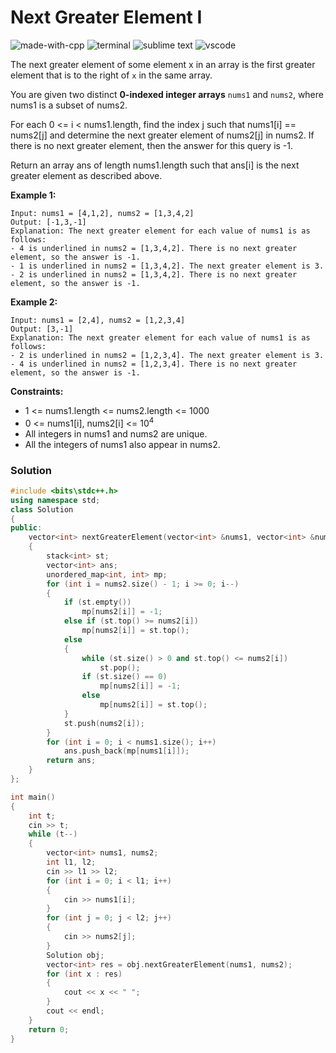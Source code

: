 # Next Greater Element I
![made-with-cpp](https://img.shields.io/badge/Made%20with-C++-007396.svg)
![terminal](https://img.shields.io/badge/Windows%20Terminal-4D4D4D?logo=windows%20terminal&logoColor=white)
![sublime text](https://img.shields.io/badge/sublime_text-%23575757.svg?logo=sublime-text&logoColor=important)
![vscode](https://img.shields.io/badge/Visual_Studio_Code-0078D4?logo=visual%20studio%20code&logoColor=white)

The next greater element of some element x in an array is the first greater element that is to the right of `x` in the same array.

You are given two distinct **0-indexed integer arrays** `nums1` and `nums2`, where nums1 is a subset of nums2.

For each 0 <= i < nums1.length, find the index j such that nums1[i] == nums2[j] and determine the next greater element of nums2[j] in nums2. If there is no next greater element, then the answer for this query is -1.

Return an array ans of length nums1.length such that ans[i] is the next greater element as described above.

__Example 1:__
```
Input: nums1 = [4,1,2], nums2 = [1,3,4,2]
Output: [-1,3,-1]
Explanation: The next greater element for each value of nums1 is as follows:
- 4 is underlined in nums2 = [1,3,4,2]. There is no next greater element, so the answer is -1.
- 1 is underlined in nums2 = [1,3,4,2]. The next greater element is 3.
- 2 is underlined in nums2 = [1,3,4,2]. There is no next greater element, so the answer is -1.
```

__Example 2:__
```
Input: nums1 = [2,4], nums2 = [1,2,3,4]
Output: [3,-1]
Explanation: The next greater element for each value of nums1 is as follows:
- 2 is underlined in nums2 = [1,2,3,4]. The next greater element is 3.
- 4 is underlined in nums2 = [1,2,3,4]. There is no next greater element, so the answer is -1.
```

__Constraints:__
- 1 <= nums1.length <= nums2.length <= 1000
- 0 <= nums1[i], nums2[i] <= 10<sup>4</sup>
- All integers in nums1 and nums2 are unique.
- All the integers of nums1 also appear in nums2.


### Solution
```cpp
#include <bits\stdc++.h>
using namespace std;
class Solution
{
public:
    vector<int> nextGreaterElement(vector<int> &nums1, vector<int> &nums2)
    {
        stack<int> st;
        vector<int> ans;
        unordered_map<int, int> mp;
        for (int i = nums2.size() - 1; i >= 0; i--)
        {
            if (st.empty())
                mp[nums2[i]] = -1;
            else if (st.top() >= nums2[i])
                mp[nums2[i]] = st.top();
            else
            {
                while (st.size() > 0 and st.top() <= nums2[i])
                    st.pop();
                if (st.size() == 0)
                    mp[nums2[i]] = -1;
                else
                    mp[nums2[i]] = st.top();
            }
            st.push(nums2[i]);
        }
        for (int i = 0; i < nums1.size(); i++)
            ans.push_back(mp[nums1[i]]);
        return ans;
    }
};

int main()
{
    int t;
    cin >> t;
    while (t--)
    {
        vector<int> nums1, nums2;
        int l1, l2;
        cin >> l1 >> l2;
        for (int i = 0; i < l1; i++)
        {
            cin >> nums1[i];
        }
        for (int j = 0; j < l2; j++)
        {
            cin >> nums2[j];
        }
        Solution obj;
        vector<int> res = obj.nextGreaterElement(nums1, nums2);
        for (int x : res)
        {
            cout << x << " ";
        }
        cout << endl;
    }
    return 0;
}
```